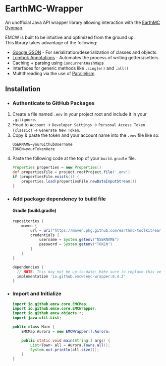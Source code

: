 # EarthMC-Wrapper
An unofficial Java API wrapper library allowing interaction with the [EarthMC Dynmap](https://earthmc.net/map/aurora/).

EMCW is built to be intuitive and optimized from the ground up.
<br>This library takes advantage of the following:
- [Google GSON](https://github.com/google/gson) - For serialization/deserialization of classes and objects.
- [Lombok Annotations](https://github.com/projectlombok/lombok) - Automates the process of writing getters/setters.
- Caching + parsing using `ConcurrentHashMap`s
- Interfaces for generic methods like `.single()` and `.all()`
- Multithreading via the use of [Parallelism](https://docs.oracle.com/javase/tutorial/collections/streams/parallelism.html).

## Installation
- ### Authenticate to GitHub Packages
1. Create a file named `.env` in your project root and include it in your `.gitignore`.
2. Head to `Account` -> `Developer Settings` -> `Personal Access Token (classic)` -> `Generate New Token`.
3. Copy & paste the token and your account name into the `.env` file like so: 
    ```txt
    USERNAME=yourGithubUsername
    TOKEN=yourTokenHere
    ```
4. Paste the following code at the top of your `build.gradle` file.
    ```gradle
    Properties properties = new Properties()
    def propertiesFile = project.rootProject.file('.env')
    if (propertiesFile.exists()) {
        properties.load(propertiesFile.newDataInputStream())
    }
    ```

- ### Add package dependency to build file
    #### Gradle (build.gradle)

    ```gradle
    repositories {
        maven {
            url = uri("https://maven.pkg.github.com/earthmc-toolkit/earthmc-wrapper")
            credentials {
                username = System.getenv("USERNAME")
                password = System.getenv("TOKEN")
            }
        }
    }

    dependencies {
      // NOTE: This may not be up-to-date! Make sure to replace this version with the latest.
      implementation 'io.github.emcw:emc-wrapper:0.4.2'
    }
    ```

- ### Import and Initialize

    ```java
    import io.github.emcw.core.EMCMap;
    import io.github.emcw.core.EMCWrapper;
    import io.github.emcw.objects.*;
    import java.util.List;

    public class Main {
        EMCMap Aurora = new EMCWrapper().Aurora;
  
        public static void main(String[] args) {
            List<Town> all = Aurora.Towns.all();
            System.out.println(all.size());
        }
    }
    ```
